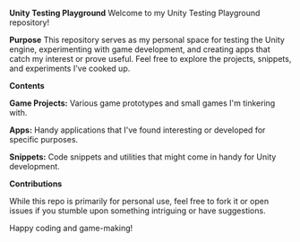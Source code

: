 **Unity Testing Playground**
Welcome to my Unity Testing Playground repository!


**Purpose**
This repository serves as my personal space for testing the Unity engine, experimenting with game development, and creating apps that catch my interest or prove useful. Feel free to explore the projects, snippets, and experiments I've cooked up.


**Contents**

**Game Projects:** Various game prototypes and small games I'm tinkering with.

**Apps:** Handy applications that I've found interesting or developed for specific purposes.

**Snippets:** Code snippets and utilities that might come in handy for Unity development.


**Contributions**

While this repo is primarily for personal use, feel free to fork it or open issues if you stumble upon something intriguing or have suggestions.


Happy coding and game-making!
